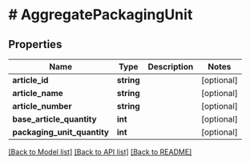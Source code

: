 # # AggregatePackagingUnit

## Properties

Name | Type | Description | Notes
------------ | ------------- | ------------- | -------------
**article_id** | **string** |  | [optional]
**article_name** | **string** |  | [optional]
**article_number** | **string** |  | [optional]
**base_article_quantity** | **int** |  | [optional]
**packaging_unit_quantity** | **int** |  | [optional]

[[Back to Model list]](../../README.md#models) [[Back to API list]](../../README.md#endpoints) [[Back to README]](../../README.md)

